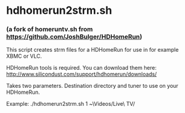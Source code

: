# hdhomerun2strm.sh
### (a fork of homeruntv.sh from https://github.com/JoshBulger/HDHomeRun)

This script creates strm files for a HDHomeRun for use in for example XBMC or VLC.

HDHomeRun tools is required. You can download them here:
http://www.silicondust.com/support/hdhomerun/downloads/

Takes two parameters. Destination directory and tuner to use on your HDHomeRun.

Example:
./hdhomerun2strm.sh 1 ~\Videos/Live\ TV/
